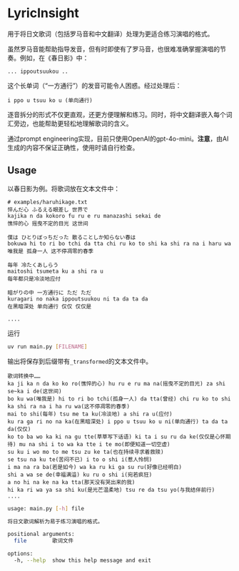 # LyricInsight

用于将日文歌词（包括罗马音和中文翻译）处理为更适合练习演唱的格式。

虽然罗马音能帮助指导发音，但有时即使有了罗马音，也很难准确掌握演唱的节奏。例如，在《春日影》中：

```plaintext
... ippoutsuukou ..
```

这个长单词（“一方通行”）的发音可能令人困惑。经过处理后：

```plaintext
i ppo u tsuu ko u (单向通行)
```

逐音拆分的形式不仅更直观，还更方便理解和练习。同时，将中文翻译嵌入每个词汇旁边，也能帮助更轻松地理解歌词的含义。

通过prompt engineering实现，目前只使用OpenAI的gpt-4o-mini。**注意**，由AI生成的内容不保证正确性，使用时请自行检查。

## Usage

以春日影为例。将歌词放在文本文件中：

```plaintext
# examples/haruhikage.txt
悴んだ心 ふるえる眼差し 世界で
kajika n da kokoro fu ru e ru manazashi sekai de
憔悴的心 摇曳不定的目光 这世间

僕は ひとりぼっちだった 散ることしか知らない春は
bokuwa hi to ri bo tchi da tta chi ru ko to shi ka shi ra na i haru wa
唯我是 孤身一人 这不停凋零的春季

毎年 冷たくあしらう
maitoshi tsumeta ku a shi ra u
每年都只是冷淡地应付

暗がりの中 一方通行に ただ ただ
kuragari no naka ippoutsuukou ni ta da ta da
在黑暗深处 单向通行 仅仅 仅仅是

....
```

运行

```sh
uv run main.py [FILENAME]
```

输出将保存到后缀带有`_transformed`的文本文件中。

```plaintext
歌词转换中……
ka ji ka n da ko ko ro(憔悴的心) hu ru e ru ma na(摇曳不定的目光) za shi se~ka i de(这世间)  
bo ku wa(唯我是) hi to ri bo tchi(孤身一人) da tta(曾经) chi ru ko to shi ka shi ra na i ha ru wa(这不停凋零的春季)  
mai to shi(每年) tsu me ta ku(冷淡地) a shi ra u(应付)  
ku ra ga ri no na ka(在黑暗深处) i ppo u tsuu ko u ni(单向通行) ta da ta da(仅仅)  
ko to ba wo ka ki na gu tte(草草写下话语) ki ta i su ru da ke(仅仅是心怀期待) mu na shi i to wa ka tte i te mo(即便知道一切空虚)  
su ku i wo mo to me tsu zu ke ta(也在持续寻求着救赎)  
se tsu na ku te(苦闷不已) i to o shi i(惹人怜悯)  
i ma na ra ba(若是如今) wa ka ru ki ga su ru(好像已经明白)  
shi a wa se de(幸福满溢) ku ru o shi i(宛若疯狂)  
a no hi na ke na ka tta(那天没有哭出来的我)  
hi ka ri wa ya sa shi ku(是光芒温柔地) tsu re da tsu yo(与我结伴前行)
.... 
```

```sh
usage: main.py [-h] file

将日文歌词解析为易于练习演唱的格式。

positional arguments:
  file        歌词文件

options:
  -h, --help  show this help message and exit
```